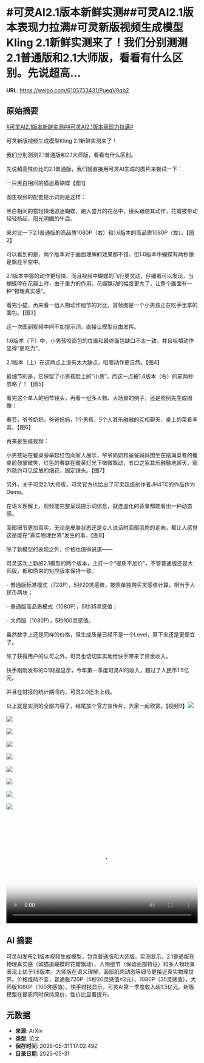 # #可灵AI2.1版本新鲜实测##可灵AI2.1版本表现力拉满#可灵新版视频生成模型Kling 2.1新鲜实测来了！我们分别测测2.1普通版和2.1大师版，看看有什么区别。先说超高...

**URL**: https://weibo.com/6105753431/PueqV9qb2

## 原始摘要

<a href="https://m.weibo.cn/search?containerid=231522type%3D1%26t%3D10%26q%3D%23%E5%8F%AF%E7%81%B5AI2.1%E7%89%88%E6%9C%AC%E6%96%B0%E9%B2%9C%E5%AE%9E%E6%B5%8B%23&amp;extparam=%23%E5%8F%AF%E7%81%B5AI2.1%E7%89%88%E6%9C%AC%E6%96%B0%E9%B2%9C%E5%AE%9E%E6%B5%8B%23" data-hide=""><span class="surl-text">#可灵AI2.1版本新鲜实测#</span></a><a href="https://m.weibo.cn/search?containerid=231522type%3D1%26t%3D10%26q%3D%23%E5%8F%AF%E7%81%B5AI2.1%E7%89%88%E6%9C%AC%E8%A1%A8%E7%8E%B0%E5%8A%9B%E6%8B%89%E6%BB%A1%23&amp;extparam=%23%E5%8F%AF%E7%81%B5AI2.1%E7%89%88%E6%9C%AC%E8%A1%A8%E7%8E%B0%E5%8A%9B%E6%8B%89%E6%BB%A1%23" data-hide=""><span class="surl-text">#可灵AI2.1版本表现力拉满#</span></a><br><br>可灵新版视频生成模型Kling 2.1新鲜实测来了！<br><br>我们分别测测2.1普通版和2.1大师版，看看有什么区别。<br><br>先说超高性价比的2.1普通版，我们就直接用可灵AI生成的图片来尝试一下：<br><br>一只黑白相间的猫追着蝴蝶【图1】<br><br>图生视频的配套提示词则是这样：<br><br>黑白相间的猫轻快地追逐蝴蝶，跑入盛开的花丛中，镜头跟随其动作，花瓣被带动轻轻扬起，阳光明媚的午后。<br><br>来对比一下2.1普通版的高品质1080P（右）和1.6版本的高品质1080P（左）。【图2】<br><br>可以看到的是，两个版本对于画面理解的效果都不错，但1.6版本中蝴蝶有两秒像是飘在半空中。<br><br>2.1版本中猫的动作更轻快，而且视频中蝴蝶的飞行更灵动，仔细看可以发现，当蝴蝶停在花瓣上时，由于重力的作用，花瓣飘动的幅度更大了，让整个画面有一种“物理真实感”。<br><br>看完小猫，再来看一组人物动作细节的对比，首帧图是一个小男孩正在吃手里拿的面包。【图3】<br><br>这一次图到视频中间不加提示词，直接让模型自由发挥。<br><br>1.6版本（下）中，小男孩咬面包的位置和最终面包缺口不太一致，并且咀嚼动作显得“更吃力”。<br><br>2.1版本（上）在这两点上没有太大缺点，咀嚼动作更自然。【图4】<br><br>最细节的是，它保留了小男孩脸上的“小痣”，而这一点被1.6版本（右）的前两秒忽略了！【图5】<br><br>看完这个单人的细节镜头，再看一组多人物、大场景的例子，还是照例先生成图像：<br><br>春节，爷爷奶奶，爸爸妈妈，1个男孩，5个人其乐融融的互相聊天，桌上的菜肴丰富。【图6】<br><br>再来是生成视频：<br><br>小男孩站在餐桌旁举起红包向家人展示，爷爷奶奶和爸爸妈妈围坐在摆满菜肴的餐桌前鼓掌微笑，红色的春联在暖黄灯光下微微飘动，五口之家其乐融融地聊天，窗外隐约可见绽放的烟花，固定镜头。【图7】<br><br>另外，关于可灵2.1大师版，可灵官方也给出了可灵超级创作者JH4TC的作品作为Demo。<br><br>在语义理解上，视频能完整呈现提示词信息，就连虚化的背景都能看出一种动态感。<br><br>面部细节更加真实，无论是皮肤状态还是女人说话时面部肌肉的走向，都让人感觉这是能在“真实物理世界”发生的事。【图8】<br><br>除了新模型的表现之外，价格也值得说道——<br><br>可灵这次上新的2.1模型的两个版本，主打一个“提质不加价”，不管普通版还是大师版，都和原来的对应版本保持一致。<br><br>- 普通版标准模式（720P），5秒20灵感值，按照单独购买灵感值计算，相当于人民币两块；<br><br>- 普通版高品质模式（1080P），5秒35灵感值；<br><br>- 大师版（1080P），5秒100灵感值。<br><br>虽然数字上还是同样的价格，但生成质量已经不是一个Level，算下来还是更便宜了。<br><br>除了获得用户的认可之外，可灵也切切实实地给快手带来了资金收入。<br><br>快手刚刚发布的Q1财报显示，今年第一季度可灵AI的收入，超过了人民币1.5亿元。<br><br>并且在财报的统计期间内，可灵2.0还未上线。<br><br>以上就是实测的全部内容了，结尾放个官方宣传片，大家一起欣赏。【视频9】<img style="" src="https://tvax4.sinaimg.cn/large/006Fd7o3gy1i1xmbwamydj30k00zkk9q.jpg" referrerpolicy="no-referrer"><br><br><img style="" src="https://tvax4.sinaimg.cn/large/006Fd7o3gy1i1xmtuk6sqg30fq0a2x6q.gif" referrerpolicy="no-referrer"><br><br><img style="" src="https://tvax2.sinaimg.cn/large/006Fd7o3gy1i1xmu4qb6pj30zk0npwno.jpg" referrerpolicy="no-referrer"><br><br><img style="" src="https://tvax1.sinaimg.cn/large/006Fd7o3gy1i1xmukuzy1g30800aax6q.gif" referrerpolicy="no-referrer"><br><br><img style="" src="https://tvax2.sinaimg.cn/large/006Fd7o3gy1i1xmutsfy8j30zk0hsqac.jpg" referrerpolicy="no-referrer"><br><br><img style="" src="https://tvax1.sinaimg.cn/large/006Fd7o3gy1i1xmvk867tj30zk0kbh3b.jpg" referrerpolicy="no-referrer"><br><br><img style="" src="https://tvax4.sinaimg.cn/large/006Fd7o3gy1i1xmxejuq2g30820a41kz.gif" referrerpolicy="no-referrer"><br><br><img style="" src="https://tvax4.sinaimg.cn/large/006Fd7o3gy1i1xmybzaing30hs08s1l0.gif" referrerpolicy="no-referrer"><br><br><img style="" src="https://tvax1.sinaimg.cn/large/006Fd7o3ly1i1xn73qhnpj30zk0k0t8n.jpg" referrerpolicy="no-referrer"><br><br><br clear="both"><div style="clear: both"></div><video controls="controls" poster="https://tvax4.sinaimg.cn/orj480/006Fd7o3ly1i1xn735omdj30zk0k0t8n.jpg" style="width: 100%"><source src="https://f.video.weibocdn.com/o0/tXNsnnMWlx08oErBHpTG01041200qUYX0E010.mp4?label=mp4_720p&amp;template=1280x720.25.0&amp;ori=0&amp;ps=1CwnkDw1GXwCQx&amp;Expires=1748714493&amp;ssig=2XUbFGiz%2Fz&amp;KID=unistore,video"><source src="https://f.video.weibocdn.com/o0/PyT0bhFnlx08oErAfS6s01041200gng40E010.mp4?label=mp4_hd&amp;template=852x480.25.0&amp;ori=0&amp;ps=1CwnkDw1GXwCQx&amp;Expires=1748714493&amp;ssig=qgGXau7dRy&amp;KID=unistore,video"><source src="https://f.video.weibocdn.com/o0/8btKIetHlx08oErzL2hG01041200aTdj0E010.mp4?label=mp4_ld&amp;template=640x360.25.0&amp;ori=0&amp;ps=1CwnkDw1GXwCQx&amp;Expires=1748714493&amp;ssig=0WEMY7xs%2FT&amp;KID=unistore,video"><p>视频无法显示，请前往<a href="https://video.weibo.com/show?fid=1034%3A5172051879591948" target="_blank" rel="noopener noreferrer">微博视频</a>观看。</p></video>

## AI 摘要

可灵AI发布2.1版本视频生成模型，包含普通版和大师版。实测显示，2.1普通版在物理真实感（如猫追蝴蝶时花瓣飘动）、人物细节（保留面部特征）和多人物场景表现上优于1.6版本。大师版在语义理解、面部肌肉动态等细节更接近真实物理世界。价格维持不变，普通版720P（5秒20灵感值≈2元）、1080P（35灵感值），大师版1080P（100灵感值）。快手财报显示，可灵AI第一季度收入超1.5亿元。新版模型在提质同时保持原价，性价比显著提升。

## 元数据

- **来源**: ArXiv
- **类型**: 论文
- **保存时间**: 2025-05-31T17:02:49Z
- **目录日期**: 2025-05-31
